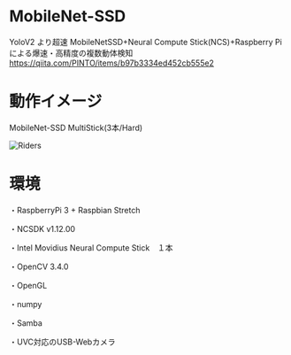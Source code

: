 # MobileNet-SSD
YoloV2 より超速 MobileNetSSD+Neural Compute Stick(NCS)+Raspberry Piによる爆速・高精度の複数動体検知 https://qiita.com/PINTO/items/b97b3334ed452cb555e2

# 動作イメージ
MobileNet-SSD MultiStick(3本/Hard)

![Riders](https://github.com/PINTO0309/MobileNet-SSD/blob/master/media/Riders.gif)

# 環境
・RaspberryPi 3 + Raspbian Stretch

・NCSDK v1.12.00

・Intel Movidius Neural Compute Stick　１本

・OpenCV 3.4.0

・OpenGL

・numpy

・Samba

・UVC対応のUSB-Webカメラ


